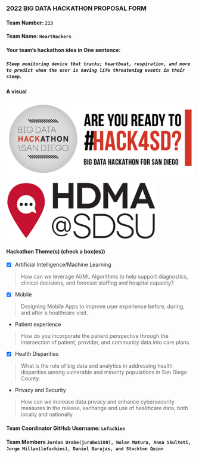 ### 2022 BIG DATA HACKATHON PROPOSAL FORM

#### Team Number: `213`  

#### Team Name: `HeartHackers`    
  
#### Your team’s hackathon idea in One sentence:
##### `Sleep monitoring device that tracks; heartbeat, respiration, and more to predict when the user is having life threatening events in their sleep.`


#### A visual
![bigdatahackathon4sd](https://github.com/BigDataForSanDiego/bigdataforsandiego.github.io/blob/master/templates/img/Hackathon-Promot-Img-1.png?raw=true "Big Data Hackathon for San Diego 2022")  

<img height="10%" width="80%" alt="hdma" src="https://github.com/BigDataForSanDiego/bigdataforsandiego.github.io/blob/master/templates/img/hdma2.png?raw=true"> 


#### Hackathon Theme(s) (check a box(es))
- [X] Artificial Intelligence/Machine Learning 
> How can we leverage AI/ML Algorithms to help support diagnostics, clinical decisions, and forecast staffing and hospital capacity?
- [X] Mobile
> Designing Mobile Apps to improve user experience before, during, and after a healthcare visit.
-  Patient experience
> How do you incorporate the patient perspective through the intersection of patient, provider, and community data into care plans.
- [X] Health Disparities
> What is the role of big data and analytics in addressing health disparities among vulnerable and minority populations in San Diego County.
-  Privacy and Security
> How can we increase data privacy and enhance cybersecurity measures in the release, exchange and use of healthcare data, both locally and nationally.

#### Team Coordinator GitHub Username: `Lefachies`

#### Team Members `Jordan Urabe(jurabe1100), Nolan Matura, Anna Skulteti, Jorge Millan(lefachies), Daniel Barajas, and Stockton Quinn`
